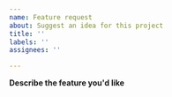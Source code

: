 ```yaml
---
name: Feature request
about: Suggest an idea for this project
title: ''
labels: ''
assignees: ''

---
```


**Describe the feature you'd like**
